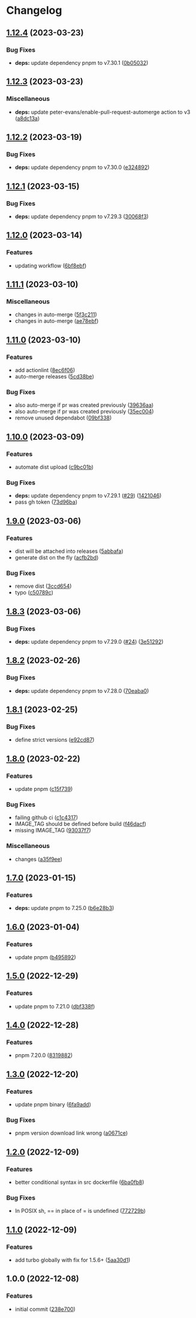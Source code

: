 # Changelog

## [1.12.4](https://github.com/wayofdev/docker-node/compare/v1.12.3...v1.12.4) (2023-03-23)


### Bug Fixes

* **deps:** update dependency pnpm to v7.30.1 ([0b05032](https://github.com/wayofdev/docker-node/commit/0b050326db8b52735a7f60294f12cb2d5f3e7beb))

## [1.12.3](https://github.com/wayofdev/docker-node/compare/v1.12.2...v1.12.3) (2023-03-23)


### Miscellaneous

* **deps:** update peter-evans/enable-pull-request-automerge action to v3 ([a8dc13a](https://github.com/wayofdev/docker-node/commit/a8dc13adde840ec5ef52e60e214bf5fb556bfff8))

## [1.12.2](https://github.com/wayofdev/docker-node/compare/v1.12.1...v1.12.2) (2023-03-19)


### Bug Fixes

* **deps:** update dependency pnpm to v7.30.0 ([e324892](https://github.com/wayofdev/docker-node/commit/e324892372090feac92b8df62d1b4abd9b4addcb))

## [1.12.1](https://github.com/wayofdev/docker-node/compare/v1.12.0...v1.12.1) (2023-03-15)


### Bug Fixes

* **deps:** update dependency pnpm to v7.29.3 ([30068f3](https://github.com/wayofdev/docker-node/commit/30068f3f582621b0c74de82d741ccfed112c6f46))

## [1.12.0](https://github.com/wayofdev/docker-node/compare/v1.11.1...v1.12.0) (2023-03-14)


### Features

* updating workflow ([6bf8ebf](https://github.com/wayofdev/docker-node/commit/6bf8ebf50550205e5c7f6d628a18fe804180f255))

## [1.11.1](https://github.com/wayofdev/docker-node/compare/v1.11.0...v1.11.1) (2023-03-10)


### Miscellaneous

* changes in auto-merge ([5f3c211](https://github.com/wayofdev/docker-node/commit/5f3c2119ecb0c7d780732aa3e7d6ba7ad6b25cc8))
* changes in auto-merge ([ae78ebf](https://github.com/wayofdev/docker-node/commit/ae78ebf371828bdb94ee600aaaedc6c1e1b6711c))

## [1.11.0](https://github.com/wayofdev/docker-node/compare/v1.10.0...v1.11.0) (2023-03-10)


### Features

* add actionlint ([8ec6f06](https://github.com/wayofdev/docker-node/commit/8ec6f06051b6774c647c35117b3af4eacfa6cfb2))
* auto-merge releases ([5cd38be](https://github.com/wayofdev/docker-node/commit/5cd38be3930cfa6ef56955d680c6b091711b796d))


### Bug Fixes

* also auto-merge if pr was created previously ([39636aa](https://github.com/wayofdev/docker-node/commit/39636aa1532ce0e61b69dc568ccada60929217ac))
* also auto-merge if pr was created previously ([35ec004](https://github.com/wayofdev/docker-node/commit/35ec004343d8cd55fe3529eb5e417c6d444bfb89))
* remove unused dependabot ([09bf338](https://github.com/wayofdev/docker-node/commit/09bf3383c9582a5642b1bbea97cdb94e5ec4ff48))

## [1.10.0](https://github.com/wayofdev/docker-node/compare/v1.9.0...v1.10.0) (2023-03-09)


### Features

* automate dist upload ([c9bc01b](https://github.com/wayofdev/docker-node/commit/c9bc01b5afd70ca5d6f20e767b1ef59e278f4ce8))


### Bug Fixes

* **deps:** update dependency pnpm to v7.29.1 ([#29](https://github.com/wayofdev/docker-node/issues/29)) ([1421046](https://github.com/wayofdev/docker-node/commit/142104684efbb68f95fc918d68587cdb50c8a5ad))
* pass gh token ([73d96ba](https://github.com/wayofdev/docker-node/commit/73d96bab08b89f5945e72103c1ebe80a387a0d73))

## [1.9.0](https://github.com/wayofdev/docker-node/compare/v1.8.3...v1.9.0) (2023-03-06)


### Features

* dist will be attached into releases ([5abbafa](https://github.com/wayofdev/docker-node/commit/5abbafad8370a9876e3c67cc7d08ba159955327b))
* generate dist on the fly ([acfb2bd](https://github.com/wayofdev/docker-node/commit/acfb2bdb49162d6c1eb5800c0232996ece681c8f))


### Bug Fixes

* remove dist ([3ccd654](https://github.com/wayofdev/docker-node/commit/3ccd654f44fae40ac399aaab16e441dae717aa72))
* typo ([c50789c](https://github.com/wayofdev/docker-node/commit/c50789ce4a0235df1f1bff934752f6729bf1404a))

## [1.8.3](https://github.com/wayofdev/docker-node/compare/v1.8.2...v1.8.3) (2023-03-06)


### Bug Fixes

* **deps:** update dependency pnpm to v7.29.0 ([#24](https://github.com/wayofdev/docker-node/issues/24)) ([3e51292](https://github.com/wayofdev/docker-node/commit/3e5129291c7ab76a52333427a54b00ca11c7153e))

## [1.8.2](https://github.com/wayofdev/docker-node/compare/v1.8.1...v1.8.2) (2023-02-26)


### Bug Fixes

* **deps:** update dependency pnpm to v7.28.0 ([70eaba0](https://github.com/wayofdev/docker-node/commit/70eaba04c9add9416fd4e86b0a6aa5489aa1a11d))

## [1.8.1](https://github.com/wayofdev/docker-node/compare/v1.8.0...v1.8.1) (2023-02-25)


### Bug Fixes

* define strict versions ([e92cd87](https://github.com/wayofdev/docker-node/commit/e92cd8738e5dff5305245523d8957a22f2118f75))

## [1.8.0](https://github.com/wayofdev/docker-node/compare/v1.7.0...v1.8.0) (2023-02-22)


### Features

* update pnpm ([c15f739](https://github.com/wayofdev/docker-node/commit/c15f739a7489d66be0e9067d66235521012ddb01))


### Bug Fixes

* failing github ci ([c1c4317](https://github.com/wayofdev/docker-node/commit/c1c43178fff7d6c0ceb86711e3169a0e7e975765))
* IMAGE_TAG should be defined before build ([f46dacf](https://github.com/wayofdev/docker-node/commit/f46dacf407bd6d0423282f407d74a6e4ce033485))
* missing IMAGE_TAG ([93037f7](https://github.com/wayofdev/docker-node/commit/93037f7a4cab750c091633e2f1c3d88b99776f3e))


### Miscellaneous

* changes ([a35f9ee](https://github.com/wayofdev/docker-node/commit/a35f9ee8f40425b7cc28c6408a156c6cc4cad340))

## [1.7.0](https://github.com/wayofdev/docker-node/compare/v1.6.0...v1.7.0) (2023-01-15)


### Features

* **deps:** update pnpm to 7.25.0 ([b6e28b3](https://github.com/wayofdev/docker-node/commit/b6e28b3ed820198fff0319270364543ede8a5448))

## [1.6.0](https://github.com/wayofdev/docker-node/compare/v1.5.0...v1.6.0) (2023-01-04)


### Features

* update pnpm ([b495892](https://github.com/wayofdev/docker-node/commit/b495892b3c1f62871995f5566bc7c32fccc4c990))

## [1.5.0](https://github.com/wayofdev/docker-node/compare/v1.4.0...v1.5.0) (2022-12-29)


### Features

* update pnpm to 7.21.0 ([dbf338f](https://github.com/wayofdev/docker-node/commit/dbf338f98986f2a34afc7e0f07ff094be2d548b1))

## [1.4.0](https://github.com/wayofdev/docker-node/compare/v1.3.0...v1.4.0) (2022-12-28)


### Features

* pnpm 7.20.0 ([8319882](https://github.com/wayofdev/docker-node/commit/8319882568b27b51177981e8d95efd764fbddd96))

## [1.3.0](https://github.com/wayofdev/docker-node/compare/v1.2.0...v1.3.0) (2022-12-20)


### Features

* update pnpm binary ([6fa9add](https://github.com/wayofdev/docker-node/commit/6fa9addb9fab88db3213e8893cfd28e030d013c8))


### Bug Fixes

* pnpm version download link wrong ([a0671ce](https://github.com/wayofdev/docker-node/commit/a0671ce9fe4b5429ae5f3a9f61a0085563f8a3ce))

## [1.2.0](https://github.com/wayofdev/docker-node/compare/v1.1.0...v1.2.0) (2022-12-09)


### Features

* better conditional syntax in src dockerfile ([6ba0fb8](https://github.com/wayofdev/docker-node/commit/6ba0fb8dc7bf521cb0ffcb90d6f061f76b1ef38b))


### Bug Fixes

* In POSIX sh, == in place of = is undefined ([772729b](https://github.com/wayofdev/docker-node/commit/772729bc29ec5618a6c36dd4926c606889f3a85f))

## [1.1.0](https://github.com/wayofdev/docker-node/compare/v1.0.0...v1.1.0) (2022-12-09)


### Features

* add turbo globally with fix for 1.5.6+ ([5aa30d1](https://github.com/wayofdev/docker-node/commit/5aa30d1c6d15c4b01a69eae4638e8484ac9f690d))

## 1.0.0 (2022-12-08)


### Features

* initial commit ([238e700](https://github.com/wayofdev/docker-node/commit/238e700cf3ce228465b3027124861878dd94a8fc))
